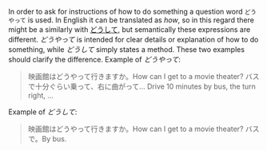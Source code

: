 In order to ask for instructions of how to do something a question word `どうやって` is used. In English it can be translated as *how*, so in this regard there might be a similarly with [どうして](8), but semantically these expressions are different. *どうやって* is intended for clear details or explanation of how to do something, while *どうして* simply states a method. These two examples should clarify the difference.
Example of *どうやって*:
>映画館はどうやって行きますか。How can I get to a movie theater?
>バスで十分ぐらい乗って、右に曲がって… Drive 10 minutes by bus, the turn right, ...

Example of *どうして*:
>映画館はどうやって行きますか。How can I get to a movie theater?
>バスで。By bus.